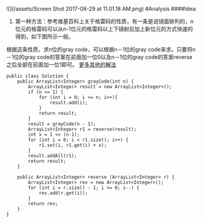 ![](/assets/Screen Shot 2017-08-29 at 11.01.18 AM.png)
#Analysis
####Idea:
1. 第一种方法：参考维基百科上关于格雷码的性质，有一条是说镜面排列的，n位元的格雷码可以从n-1位元的格雷码以上下镜射后加上新位元的方式快速的得到，如下图所示一般。

根据这条性质，求n位的gray code，可以根据n－1位的gray code来求。只要将n－1位的gray code的答案在前面加一位0以及n－1位的gray code的答案reverse之后全部在前面加一位1即可。
[更多其他的解法](http://www.cnblogs.com/grandyang/p/4315649.html)

```
public class Solution {
    public ArrayList<Integer> grayCode(int n) {
        ArrayList<Integer> result = new ArrayList<Integer>();
        if (n <= 1) {
            for (int i = 0; i <= n; i++){
                result.add(i);
            }
            return result;
        }
        result = grayCode(n - 1);
        ArrayList<Integer> r1 = reverse(result);
        int x = 1 << (n-1);
        for (int i = 0; i < r1.size(); i++) {
            r1.set(i, r1.get(i) + x);
        }
        result.addAll(r1);
        return result;
    }
    
    public ArrayList<Integer> reverse (ArrayList<Integer> r) {
        ArrayList<Integer> rev = new ArrayList<Integer>();
        for (int i = r.size() - 1; i >= 0; i--) {
            rev.add(r.get(i));
        }
        return rev;
    }
}


```




